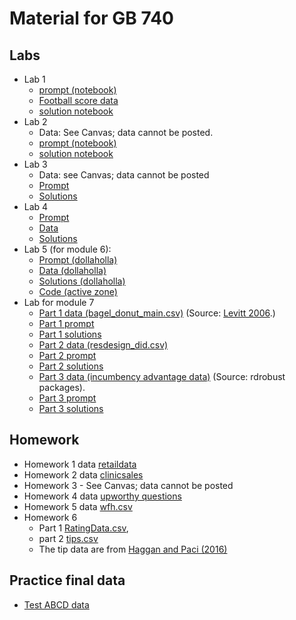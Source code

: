 # Material for GB 740 


## Labs
- Lab 1
  - [prompt (notebook)](https://colab.research.google.com/drive/1yw5J_Hv2Lpr0kGubjhAgg_uQn8ZtqO0e?usp=sharing)
  - [Football score data](https://raw.githubusercontent.com/dansacks/gb740/refs/heads/main/big_ten_2024_dataset.csv)
  - [solution notebook](https://colab.research.google.com/drive/1mTzYlXDT0Zwv8N-QuoAYX5Mhn78YYaxt?usp=sharing) 
- Lab 2
  - Data: See Canvas; data cannot be posted.
  - [prompt (notebook)](https://colab.research.google.com/drive/1sRlMUYSxeqtuLcaBzRtvDKXJu_bdmOMC)
  - [solution notebook](https://colab.research.google.com/drive/1L4VUGIm1lnVgSsoS8QrWKFY4pWyHuzdV) 
- Lab 3
  - Data: see Canvas; data cannot be posted
  - [Prompt](https://colab.research.google.com/drive/1Hl5vhyi-s9womluj5wDI43vTq44DhT_-#scrollTo=qNtVZ3yysb6i)
  - [Solutions](https://colab.research.google.com/drive/1yrfXVs9pUZRbLXaXJ2vS9b718zGTFQIC)
- Lab 4 
  - [Prompt](https://colab.research.google.com/drive/1S-wa1D5mnQV_ruzeqDQ_QR7pIJW1c_k6?usp=sharing)
  - [Data](https://raw.githubusercontent.com/dansacks/gb740/main/lab4_data.csv)
  - [Solutions](https://colab.research.google.com/drive/1C-BALAt60udgfzOpFaq2oWQ4n7O1hmpy)
- Lab 5 (for module 6):
  - [Prompt (dollaholla)](https://colab.research.google.com/drive/1-BO_9UY53RGVyP2wHziqbrxNrurCvbTv?usp=sharing)
  - [Data (dollaholla)](https://raw.githubusercontent.com/dansacks/gb740/main/dollaholla.csv)
  - [Solutions (dollaholla)](https://colab.research.google.com/drive/11grE9_iEeWE-kju3I9idrNwdKUvmRCYn?usp=sharing)
  - [Code (active zone)](https://colab.research.google.com/drive/1qhSkrAplZjzWoGYB0vcPbqVPrEWJW-Xn?usp=sharing)
- Lab for module 7
  - [Part 1 data (bagel_donut_main.csv)](https://raw.githubusercontent.com/dansacks/gb740/main/bagel_donut_main.csv) (Source: [Levitt 2006](https://www.nber.org/papers/w12152).)
  - [Part 1 prompt](https://colab.research.google.com/drive/1UIQb7DBn6L1OB_pt2hLPhKLwYOpyxzqT?usp=sharing)
  - [Part 1 solutions](https://colab.research.google.com/drive/16T0hdlPT6FPw5HyndPIMn1bchq4CH1o-#)
  - [Part 2 data (resdesign_did.csv)](https://raw.githubusercontent.com/dansacks/gb740/main/redesign_did.csv)
  - [Part 2 prompt](https://colab.research.google.com/drive/1URvCk9zthaDlp4E00mflzIcZEVMG1D9P?usp=sharing)
  - [Part 2 solutions](https://colab.research.google.com/drive/1y3hFMZdCzZr7b8cSGQ5shaMqwd6WNcok?usp=sharing)
  - [Part 3 data (incumbency advantage data)](https://raw.githubusercontent.com/rdpackages/rdrobust/master/Python/rdrobust_senate.csv) (Source: rdrobust packages).
  - [Part 3 prompt](https://colab.research.google.com/drive/1rKHBmbmVURx4Qjkpzx51NasjiXauvKa4)
  - [Part 3 solutions](https://colab.research.google.com/drive/1yCqoJttfQO2vWe52dtEx0k9XE704lFVp?usp=sharing)
  
## Homework 
- Homework 1 data [retaildata](https://raw.githubusercontent.com/dansacks/gb740/main/retaildata.csv)
- Homework 2 data [clinicsales](https://raw.githubusercontent.com/dansacks/gb740/main/clinicsales.csv)
- Homework 3 - See Canvas; data cannot be posted
- Homework 4 data [upworthy questions](https://raw.githubusercontent.com/dansacks/gb740/main/upworthy_questions.csv)
- Homework 5 data [wfh.csv](https://raw.githubusercontent.com/dansacks/gb740/main/wfh.csv)
- Homework 6
  - Part 1 [RatingData.csv](https://raw.githubusercontent.com/dansacks/gb740/main/RatingData.csv),
  - part 2 [tips.csv](https://raw.githubusercontent.com/dansacks/gb740/main/tips.csv)
  - The tip data are from [Haggan and Paci (2016)](https://www.aeaweb.org/articles?id=10.1257/app.6.3.1)
 

## Practice final data 
 - [Test ABCD data](https://raw.githubusercontent.com/dansacks/gb740/main/test_abcd.csv)
